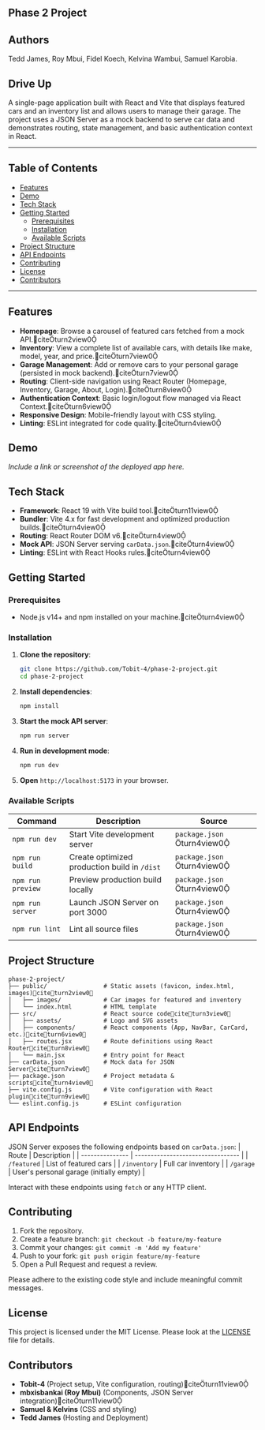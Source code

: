 ## Phase 2 Project

## Authors
Tedd James,
Roy Mbui,
Fidel Koech,
Kelvina Wambui,
Samuel Karobia.

## Drive Up

A single-page application built with React and Vite that displays featured cars and an inventory list and allows users to manage their garage. The project uses a JSON Server as a mock backend to serve car data and demonstrates routing, state management, and basic authentication context in React.

---

## Table of Contents
- [Features](#features)
- [Demo](#demo)
- [Tech Stack](#tech-stack)
- [Getting Started](#getting-started)
  - [Prerequisites](#prerequisites)
  - [Installation](#installation)
  - [Available Scripts](#available-scripts)
- [Project Structure](#project-structure)
- [API Endpoints](#api-endpoints)
- [Contributing](#contributing)
- [License](#license)
- [Contributors](#contributors)

---

## Features
- **Homepage**: Browse a carousel of featured cars fetched from a mock API.citeturn2view0
- **Inventory**: View a complete list of available cars, with details like make, model, year, and price.citeturn7view0
- **Garage Management**: Add or remove cars to your personal garage (persisted in mock backend).citeturn7view0
- **Routing**: Client-side navigation using React Router (Homepage, Inventory, Garage, About, Login).citeturn8view0
- **Authentication Context**: Basic login/logout flow managed via React Context.citeturn6view0
- **Responsive Design**: Mobile-friendly layout with CSS styling.
- **Linting**: ESLint integrated for code quality.citeturn4view0

## Demo
_Include a link or screenshot of the deployed app here._

## Tech Stack
- **Framework**: React 19 with Vite build tool.citeturn11view0
- **Bundler**: Vite 4.x for fast development and optimized production builds.citeturn4view0
- **Routing**: React Router DOM v6.citeturn4view0
- **Mock API**: JSON Server serving `carData.json`.citeturn4view0
- **Linting**: ESLint with React Hooks rules.citeturn4view0

## Getting Started

### Prerequisites
- Node.js v14+ and npm installed on your machine.citeturn4view0

### Installation
1. **Clone the repository**:
   ```bash
   git clone https://github.com/Tobit-4/phase-2-project.git
   cd phase-2-project
   ```
2. **Install dependencies**:
   ```bash
   npm install
   ```
3. **Start the mock API server**:
   ```bash
   npm run server
   ```
4. **Run in development mode**:
   ```bash
   npm run dev
   ```
5. **Open** `http://localhost:5173` in your browser.

### Available Scripts
| Command           | Description                                  | Source                                 |
| ----------------- | -------------------------------------------- | -------------------------------------- |
| `npm run dev`     | Start Vite development server                | `package.json` turn4view0             |
| `npm run build`   | Create optimized production build in `/dist` | `package.json` turn4view0             |
| `npm run preview` | Preview production build locally             | `package.json` turn4view0             |
| `npm run server`  | Launch JSON Server on port 3000             | `package.json` turn4view0             |
| `npm run lint`    | Lint all source files                        | `package.json` turn4view0             |

## Project Structure
```
phase-2-project/
├── public/                # Static assets (favicon, index.html, images)citeturn2view0
│   ├── images/            # Car images for featured and inventory
│   └── index.html         # HTML template
├── src/                   # React source codeciteturn3view0
│   ├── assets/            # Logo and SVG assets
│   ├── components/        # React components (App, NavBar, CarCard, etc.)citeturn6view0
│   ├── routes.jsx         # Route definitions using React Routerciteturn8view0
│   └── main.jsx           # Entry point for React
├── carData.json           # Mock data for JSON Serverciteturn7view0
├── package.json           # Project metadata & scriptsciteturn4view0
├── vite.config.js         # Vite configuration with React pluginciteturn9view0
└── eslint.config.js       # ESLint configuration
```

## API Endpoints
JSON Server exposes the following endpoints based on `carData.json`:
| Route           | Description                       |
| --------------- | --------------------------------- |
| `/featured`     | List of featured cars             |
| `/inventory`    | Full car inventory                |
| `/garage`       | User's personal garage (initially empty) |

Interact with these endpoints using `fetch` or any HTTP client.

## Contributing
1. Fork the repository.
2. Create a feature branch: `git checkout -b feature/my-feature`
3. Commit your changes: `git commit -m 'Add my feature'`
4. Push to your fork: `git push origin feature/my-feature`
5. Open a Pull Request and request a review.

Please adhere to the existing code style and include meaningful commit messages.

## License
This project is licensed under the MIT License. Please look at the [LICENSE](LICENSE) file for details.

## Contributors
- **Tobit-4** (Project setup, Vite configuration, routing)citeturn11view0
- **mbxisbankai (Roy Mbui)** (Components, JSON Server integration)citeturn11view0
- **Samuel & Kelvins** (CSS and styling)
- **Tedd James** (Hosting and Deployment)

